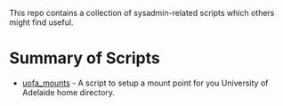 This repo contains a collection of sysadmin-related scripts which others might find useful.

# Summary of Scripts

 * [uofa_mounts](uofa_mounts) - A script to setup a mount point for you University of Adelaide home directory.
